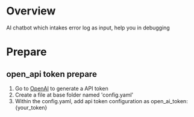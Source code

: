 # Overview 
AI chatbot which intakes error log as input, help you in debugging

# Prepare

## open_api token prepare 
1. Go to [OpenAI](https://openai.com/) to generate a API token 
2. Create a file at base folder named 'config.yaml'
3. Within the config.yaml, add api token configuration as 
    open_ai_token: {your_token}
